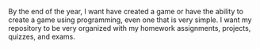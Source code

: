 By the end of the year, I want have created a game or have the ability to create a game using programming, even one that is very simple. 
I want my repository to be very organized with my homework assignments, projects, quizzes, and exams. 

